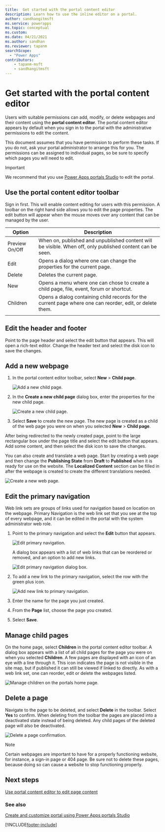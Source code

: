 ```yaml
---
title:  Get started with the portal content editor
description: Learn how to use the inline editor on a portal.
author: sandhangitmsft
ms.service: powerapps
ms.topic: conceptual
ms.custom: 
ms.date: 04/21/2021
ms.author: sandhan
ms.reviewer: tapanm
searchScope:
  - "Power Apps"
contributors:
    - tapanm-msft
    - sandhangitmsft
---
```


# Get started with the portal content editor

Users with suitable permissions can add, modify, or delete webpages and their content using the **portal content editor**. The portal content editor appears by default when you sign in to the portal with the administrative permissions to edit the content.

This document assumes that you have permission to perform these tasks. If you do not, ask your portal administrator to arrange this for you. The permissions can be assigned to individual pages, so be sure to specify which pages you will need to edit.

> [!IMPORTANT]
> We recommend that you use [Power Apps portals Studio](portal-designer-anatomy.md) to edit the portal.

## Use the portal content editor toolbar

Sign in first. This will enable content editing for users with this permission. A toolbar on the right hand side allows you to edit the page properties. The edit button will appear when the mouse moves over any content that can be managed by the user.

| Option         | Description                                                                                               |
|----------------|-----------------------------------------------------------------------------------------------------------|
| Preview On/Off | When on, published and unpublished content will be visible. When off, only published content can be seen. |
| Edit           | Opens a dialog where one can change the properties for the current page.                                  |
| Delete         | Deletes the current page.                                                                                 |
| New            | Opens a menu where one can chose to create a child page, file, event, forum or shortcut.                  |
| Children       | Opens a dialog containing child records for the current page where one can reorder, edit, or delete them. |
||

## Edit the header and footer

Point to the page header and select the edit button that appears. This will open a rich-text editor. Change the header text and select the disk icon to save the changes.

## Add a new webpage

1. In the portal content editor toolbar, select **New** > **Child page**. 

    ![Add a new child page.](media/add-new-child-page-dropdown.png "Add a new child page")  

2. In the **Create a new child page** dialog box, enter the properties for the new child page.

    ![Create a new child page.](media/create-new-child-page.png "Create a new child page")  

3. Select **Save** to create the new page. The new page is created as a child of the web page you were on when you selected **New** > **Child page**.

After being redirected to the newly created page, point to the large rectangular box under the page title and select the edit button that appears. Add some content, and then select the disk icon to save the changes.

You can also create and translate a web page. Start by creating a web page and then change the **Publishing State** from **Draft** to **Published** when it is ready for use on the website. The **Localized Content** section can be filled in after the webpage is created to create the different translations needed.

![Create a new web page.](media/create-new-web-page.png "Create a new web page") 

## Edit the primary navigation

Web link sets are groups of links used for navigation based on location on the webpage. Primary Navigation is the web link set that you see at the top of every webpage, and it can be edited in the portal with the system administrator web role.

1.  Point to the primary navigation and select the **Edit** button that appears. 

    ![Edit primary navigation.](media/edit-primary-nav.png "Edit primary navigation")

    A dialog box appears with a list of web links that can be reordered or removed, and an option to add new links.

    ![Edit primary navigation dialog box.](media/edit-primary-nav-dialog.png "Edit primary navigation dialog box")

2.  To add a new link to the primary navigation, select the row with the green plus icon.

    ![Add new link to primary navigation.](media/add-new-link.png "Add new link to primary navigation")

3.  Enter the name for the page you just created.

4.  From the **Page** list, choose the page you created.

5.  Select **Save**.

## Manage child pages

On the home page, select **Children** in the portal content editor toolbar. A dialog box appears with a list of all child pages for the page you were on when you selected **Children**. A few pages are displayed with an icon of an eye with a line through it. This icon indicates the page is not visible in the site map, but if published it can still be viewed if linked to directly. As with a web link set, one can reorder, edit or delete the webpages listed.

![Manage children on the portals home page.](media/edit-children.png "Manage children on the portals home page")

## Delete a page

Navigate to the page to be deleted, and select **Delete** in the toolbar. Select **Yes** to confirm. When deleting from the toolbar the pages are placed into a deactivated state instead of being deleted. Any child pages of the deleted page will also be deactivated.

![Delete a page confirmation.](media/delete-page-confirm.png "Delete a page confirmation")  

> [!Note]
> Certain webpages are important to have for a properly functioning website, for instance, a sign-in page or 404 page. Be sure not to delete these pages, because doing so can cause a website to stop functioning properly.

## Next steps

[Use portal content editor to edit page content](use-content-editor.md)

### See also

[Create and customize portal using Power Apps portals Studio](portal-designer-anatomy.md)


[!INCLUDE[footer-include](../../includes/footer-banner.md)]